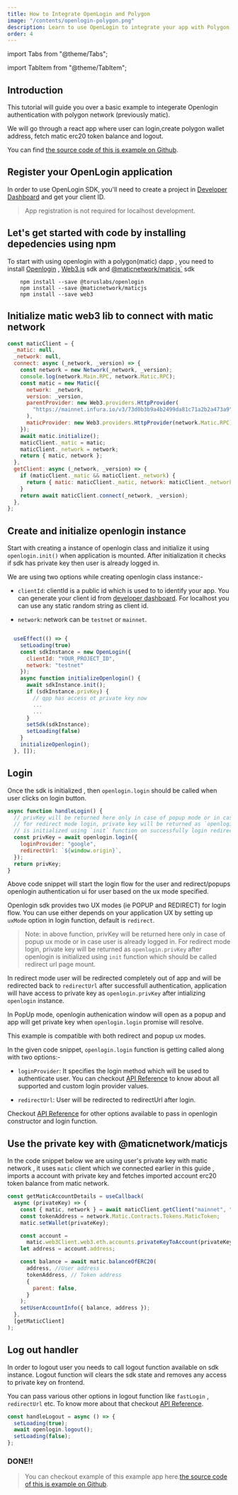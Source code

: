 ```yaml
---
title: How to Integrate OpenLogin and Polygon
image: "/contents/openlogin-polygon.png"
description: Learn to use OpenLogin to integrate your app with Polygon Network
order: 4
---
```


import Tabs from "@theme/Tabs";

import TabItem from "@theme/TabItem";

## Introduction

This tutorial will guide you over a basic example to integerate Openlogin
authentication with polygon network (previously matic).

We will go through a react app where user can login,create polygon wallet
address, fetch matic erc20 token balance and logout.

You can find
[the source code of this is example on Github](https://github.com/torusresearch/openlogin-polygon-example).

## Register your OpenLogin application

In order to use OpenLogin SDK, you'll need to create a project in
[Developer Dashboard](https://developer.tor.us) and get your client ID.

> App registration is not required for localhost development.

## Let's get started with code by installing depedencies using npm

To start with using openlogin with a polygon(matic) dapp , you need to install
[Openlogin](https://www.npmjs.com/package/@toruslabs/openlogin) ,
[Web3.js](https://www.npmjs.com/package/web3) sdk and
[@maticnetwork/maticjs`](https://www.npmjs.com/package/@maticnetwork/maticjs)
sdk

```shell
    npm install --save @toruslabs/openlogin
    npm install --save @maticnetwork/maticjs
    npm install --save web3
```

## Initialize matic web3 lib to connect with matic network

```js
const maticClient = {
  _matic: null,
  _network: null,
  connect: async (_network, _version) => {
    const network = new Network(_network, _version);
    console.log(network.Main.RPC, network.Matic.RPC);
    const matic = new Matic({
      network: _network,
      version: _version,
      parentProvider: new Web3.providers.HttpProvider(
        "https://mainnet.infura.io/v3/73d0b3b9a4b2499da81c71a2b2a473a9"
      ),
      maticProvider: new Web3.providers.HttpProvider(network.Matic.RPC),
    });
    await matic.initialize();
    maticClient._matic = matic;
    maticClient._network = network;
    return { matic, network };
  },
  getClient: async (_network, _version) => {
    if (maticClient._matic && maticClient._network) {
      return { matic: maticClient._matic, network: maticClient._network };
    }
    return await maticClient.connect(_network, _version);
  },
};
```

## Create and initialize openlogin instance

Start with creating a instance of openlogin class and initialize it using
`openlogin.init()` when application is mounted. After initialization it checks
if sdk has private key then user is already logged in.

We are using two options while creating openlogin class instance:-

- `clientId`: clientId is a public id which is used to to identify your app. You
  can generate your client id from
  [developer dashboard](http://developer.tor.us/). For localhost you can use any
  static random string as client id.

- `network`: network can be `testnet` or `mainnet`.

```js

  useEffect(() => {
    setLoading(true)
    const sdkInstance = new OpenLogin({
      clientId: "YOUR_PROJECT_ID",
      network: "testnet"
    });
    async function initializeOpenlogin() {
      await sdkInstance.init();
      if (sdkInstance.privKey) {
        // qpp has access ot private key now
        ...
        ...
      }
      setSdk(sdkInstance);
      setLoading(false)
    }
    initializeOpenlogin();
  }, []);

```

## Login

Once the sdk is initialized , then `openlogin.login` should be called when user
clicks on login button.

```js
async function handleLogin() {
  // privKey will be returned here only in case of popup mode or in case user is already logged in.
  // for redirect mode login, private key will be returned as `openlogin.privKey` after openlogin
  // is initialized using `init` function on successfully login redirect.
  const privKey = await openlogin.login({
    loginProvider: "google",
    redirectUrl: `${window.origin}`,
  });
  return privKey;
}
```

Above code snippet will start the login flow for the user and redirect/popups
openlogin authentication ui for user based on the ux mode specified.

Openlogin sdk provides two UX modes (ie POPUP and REDIRECT) for login flow. You
can use either depends on your application UX by setting up `uxMode` option in
login function, default is `redirect`.

> Note: in above function, privKey will be returned here only in case of popup
> ux mode or in case user is already logged in. For redirect mode login, private
> key will be returned as `openlogin.privKey` after openlogin is initialized
> using `init` function which should be called redirect url page mount.

In redirect mode user will be redirected completely out of app and will be
redirected back to `redirectUrl` after successfull authentication, application
will have access to private key as `openlogin.privKey` after intializing
`openlogin` instance.

In PopUp mode, openlogin authenication window will open as a popup and app will
get private key when `openlogin.login` promise will resolve.

This example is compatible with both redirect and popup ux modes.

In the given code snippet, `openlogin.login` function is getting called along
with two options:-

- `loginProvider`: It specifies the login method which will be used to
  authenticate user. You can checkout
  [API Reference](/deprecated/open-login/api-reference/usage) to know about all
  supported and custom login provider values.

- `redirectUrl`: User will be redirected to redirectUrl after login.

Checkout [API Reference](/deprecated/open-login/api-reference/usage) for other
options available to pass in openlogin constructor and login function.

## Use the private key with @maticnetwork/maticjs

In the code snippet below we are using user's private key with matic network ,
it uses `matic` client which we connected earlier in this guide , imports a
account with private key and fetches imported account erc20 token balance from
matic network.

```js
const getMaticAccountDetails = useCallback(
  async (privateKey) => {
    const { matic, network } = await maticClient.getClient("mainnet", "v1");
    const tokenAddress = network.Matic.Contracts.Tokens.MaticToken;
    matic.setWallet(privateKey);

    const account =
      matic.web3Client.web3.eth.accounts.privateKeyToAccount(privateKey);
    let address = account.address;

    const balance = await matic.balanceOfERC20(
      address, //User address
      tokenAddress, // Token address
      {
        parent: false,
      }
    );
    setUserAccountInfo({ balance, address });
  },
  [getMaticClient]
);
```

## Log out handler

In order to logout user you needs to call logout function available on sdk
instance. Logout function will clears the sdk state and removes any access to
private key on frontend.

You can pass various other options in logout function like `fastLogin` ,
`redirectUrl` etc. To know more about that checkout
[API Reference](/deprecated/open-login/api-reference/usage).

```js
const handleLogout = async () => {
  setLoading(true);
  await openlogin.logout();
  setLoading(false);
};
```

### DONE!!

> You can checkout example of this example app
> here.[the source code of this is example on Github](https://github.com/torusresearch/openlogin-polygon-example).
